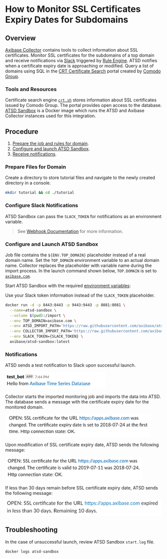 # How to Monitor SSL Certificates Expiry Dates for Subdomains

## Overview

[Axibase Collector](https://github.com/axibase/axibase-collector/#overview) contains tools to collect information about SSL certificates. Monitor SSL certificates for the subdomains of a top domain and receive notifications via [Slack](https://slack.com/) triggered by [Rule Engine](https://axibase.com/docs/atsd/rule-engine/). ATSD notifies when a certificate expiry date is approaching or modified. Query a list of domains using SQL in the [CRT Certificate Search](https://crt.sh) portal created by [Comodo Group](https://www.comodo.com).

### Tools and Resources

Certificate search engine [`crt.sh`](https://crt.sh) stores information about SSL certificates issued by Comodo Group. The portal provides open access to the database. [ATSD Sandbox](https://github.com/axibase/dockers/tree/atsd-sandbox#overview) is a Docker image which runs the ATSD and Axibase Collector instances used for this integration.

## Procedure

1. [Prepare the job and rules for domain](#prepare-files-for-domain).
2. [Configure and launch ATSD Sandbox](#configure-and-launch-atsd-sandbox).
3. [Receive notifications](#notifications).

### Prepare Files for Domain

Create a directory to store tutorial files and navigate to the newly created directory in a console.

```bash
mkdir tutorial && cd ./tutorial
```

### Configure Slack Notifications

ATSD Sandbox can pass the `SLACK_TOKEN` for notifications as an environment variable.

> See [Webhook Documentation](https://github.com/axibase/dockers/tree/atsd-sandbox#outgoing-webhooks) for more information.

### Configure and Launch ATSD Sandbox

Job file contains the `${ENV.TOP_DOMAIN}` placeholder instead of a real domain name. Set the `TOP_DOMAIN` environment variable to an actual domain name. Collector replaces the placeholder with variable name during the import process. In the launch command shown below, `TOP.DOMAIN` is set to [`axibase.com`](https://axibase.com).

Start ATSD Sandbox with the required [environment variables](https://github.com/axibase/dockers/tree/atsd-sandbox#container-parameters):

Use your Slack token information instead of the `SLACK_TOKEN` placeholder.

```bash
docker run -d -p 8443:8443 -p 9443:9443 -p 8081:8081 \
  --name=atsd-sandbox \
  --volume $(pwd):/import \
  --env TOP_DOMAIN=axibase.com \
  --env ATSD_IMPORT_PATH='https://raw.githubusercontent.com/axibase/atsd-use-cases/dev-howto-monitor-ssl-for-domains/how-to/atsd-sandbox/monitor-ssl-expiry-dates/resources/ssl-certificates-files.tar.gz' \
  --env COLLECTOR_IMPORT_PATH='https://raw.githubusercontent.com/axibase/atsd-use-cases/dev-howto-monitor-ssl-for-domains/integrations/atsd-sandbox/monitor-ssl-expiry-dates/resources/job_http_subdomains-ssl-certificates.xml' \
  --env SLACK_TOKEN={SLACK_TOKEN} \
  axibase/atsd-sandbox:latest
```

### Notifications

ATSD sends a test notification to Slack upon successful launch.

![Test ATSD Notification](./images/test-notification.png)

Collector starts the imported monitoring job and imports the data into ATSD. The database sends a message with the certificate expiry date for the monitored domain.

 ![Certificate expiry date set](./images/expiry-date-set.png)

Upon modification of SSL certificate expiry date, ATSD sends the following message:

![Certificate's expiry date set](./images/expiry-date-changed.png)

If less than 30 days remain before SSL certificate expiry date, ATSD sends the following message:

![Expiration rule](./images/expiration-approaching.png)

## Troubleshooting

In the case of unsuccessful launch, review ATSD Sandbox `start.log` file.

```bash
docker logs atsd-sandbox
```